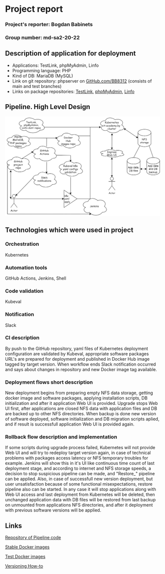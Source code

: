 # Project report

### Project's reporter: Bogdan Babinets

### Group number: md-sa2-20-22

## Description of application for deployment

- Applications: TestLink, phpMyAdmin, Linfo
- Programming language: PHP
- Kind of DB: MariaDB (MySQL)
- Link on git repository: phpserver on [GitHub.com/BB8312](https://github.com/BB8312/phpserver) (consists of main and test branches)
- Links on package repositories: [TestLink](https://sourceforge.net/projects/testlink/files/), [phpMyAdmin](https://www.phpmyadmin.net/files/), [Linfo](https://sourceforge.net/projects/linfo/files/)

## Pipeline. High Level Design

![Scheme](Scheme.png)

## Technologies which were used in project

### Orchestration

Kubernetes

### Automation tools

GitHub Actions, Jenkins, Shell

### Code validation

Kubeval

### Notification

Slack

### CI description

By push to the GitHub repository, yaml files of Kubernetes deployment configuration are validated by Kubeval, appropriate software packages URL's are prepared for deployment and published in Docker Hub image tagged by target version. When workflow ends Slack notification occurred and says about changes in repository and new Docker image tag available.

### Deployment flows short description

New deployment begins from preparing empty NFS data storage, getting docker image and software packages, applying installation scripts, DB initialization and after it application Web UI is provided.
Upgrade stops Web UI first, after applications are closed NFS data with application files and DB are backed up to other NFS directories.
When backup is done new version of software deployed, software initialization and DB migration scripts aplied, and if result is successfull application Web UI is provided again.

### Rollback flow description and implementation

If some scripts during upgrade process failed, Kubernetes will not provide Web UI and will try to redeploy target version again, in case of technical problems with packages access latency or NFS temporary troubles for example. Jenkins will show this in it's UI like continuous time count of last deployment stage, and according to internet and NFS storage speeds, a decision to stop suspicious pipeline can be made, and "Restore_<version>" pipeline can be applied. Also, in case of successfull new version deployment, but user unsatisfaction because of some functional misexpectations, restore pipeline also can be started. In any case it will stop applications along with Web UI access and last deployment from Kubernetes will be deleted, then unchanged application data with DB files will be restored from last backup on unmounted from applications NFS directories, and after it deployment with previous software versions will be applied.

## Links

[Repository of Pipeline code](https://github.com/BB8312/phpserver)

[Stable Docker images](https://hub.docker.com/r/bb8312/phpstable/tags)

[Test Docker images](https://hub.docker.com/r/bb8312/phpdev/tags)

[Versioning How-to](Versioning.png)
